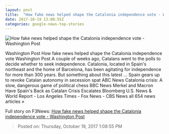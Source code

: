 ```yaml
---
layout: post
title:  "How fake news helped shape the Catalonia independence vote - Washington Post"
date: 2017-10-19 13:08:55Z
categories: google-news-top-stories
---
```


![How fake news helped shape the Catalonia independence vote - Washington Post](https://img.washingtonpost.com/rf/image_1484w/2010-2019/Wires/Images/2016-09-11/Getty/AFP_G23FO.jpg?t=20170517)

Washington Post How fake news helped shape the Catalonia independence vote Washington Post A couple of weeks ago, Catalans went to the polls to decide whether to seek independence. Catalonia, located in Spain's northeast and the home of Barcelona, has been agitating for independence for more than 300 years. But something about this latest ... Spain gears up to revoke Catalan autonomy in secession spat ABC News Catalonia crisis: A slow, dangerous game of political chess BBC News Merkel and Macron Have Spain's Back as Catalan Crisis Escalates Bloomberg U.S. News & World Report - Los Angeles Times - Fox News - CBS News all 654 news articles »


Full story on F3News: [How fake news helped shape the Catalonia independence vote - Washington Post](http://www.f3nws.com/n/xkMznB)

> Posted on: Thursday, October 19, 2017 1:08:55 PM
